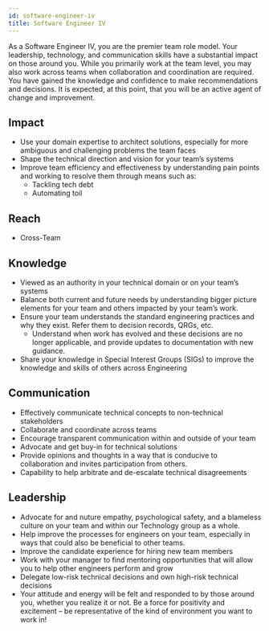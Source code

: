 ```yaml
---
id: software-engineer-iv
title: Software Engineer IV
---
```


As a Software Engineer IV, you are the premier team role model. Your leadership, technology, and communication skills 
have a substantial impact on those around you. While you primarily work at the team level, you may also work across 
teams when collaboration and coordination are required. You have gained the knowledge and confidence to make 
recommendations and decisions. It is expected, at this point, that you will be an active agent of change and 
improvement. 

## Impact

- Use your domain expertise to architect solutions, especially for more ambiguous and challenging problems the team faces
- Shape the technical direction and vision for your team’s systems
- Improve team efficiency and effectiveness by understanding pain points and working to resolve them through means such as:
  - Tackling tech debt
  - Automating toil

## Reach

- Cross-Team

## Knowledge

- Viewed as an authority in your technical domain or on your team’s systems
- Balance both current and future needs by understanding bigger picture elements for your team and others impacted by 
your team’s work.
- Ensure your team understands the standard engineering practices and why they exist. Refer them to decision records, 
QRGs, etc.
    - Understand when work has evolved and these decisions are no longer applicable, and provide updates to 
    documentation with new guidance.
- Share your knowledge in Special Interest Groups (SIGs) to improve the knowledge and skills of others across Engineering

## Communication

- Effectively communicate technical concepts to non-technical stakeholders
- Collaborate and coordinate across teams
- Encourage transparent communication within and outside of your team
- Advocate and get buy-in for technical solutions
- Provide opinions and thoughts in a way that is conducive to collaboration and invites participation from others.
- Capability to help arbitrate and de-escalate technical disagreements 

## Leadership

- Advocate for and nuture empathy, psychological safety, and a blameless culture on your team and within our Technology 
group as a whole.
- Help improve the processes for engineers on your team, especially in ways that could also be beneficial to other teams.
- Improve the candidate experience for hiring new team members
- Work with your manager to find mentoring opportunities that will allow you to help other engineers perform and grow
- Delegate low-risk technical decisions and own high-risk technical decisions
- Your attitude and energy will be felt and responded to by those around you, whether you realize it or not. Be a force 
for positivity and excitement – be representative of the kind of environment you want to work in!

 
